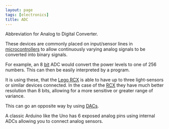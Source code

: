 ```yaml
---
layout: page
tags: [electronics]
title: ADC
---
```

Abbreviation for Analog to Digital Converter.

These devices are commonly placed on input/sensor lines in [microcontrollers](/wiki/microcontroller.html) to allow continuously varying analog signals to be converted into binary signals.

For example, an 8 <a href="/wiki/bit.html" title="Binary Digit">bit</a> ADC would convert the power levels to one of 256 numbers. This can then be easily interpreted by a program.

It is using these, that the <a href="/wiki/rcx.html" title="The Lego RCX">Lego RCX</a> is able to have up to three light-sensors or similar devices connected. In the case of the <a href="/wiki/rcx.html" title="The Lego RCX">RCX</a> they have much better resolution than 8 bits, allowing for a more sensitive or greater range of variance.

This can go an opposite way by using <a href="/wiki/dac.html" title="Digital To Analog Converter">DACs</a>.

A classic Arduino like the Uno has 6 exposed analog pins using internal ADCs allowing you to connect analog sensors.
